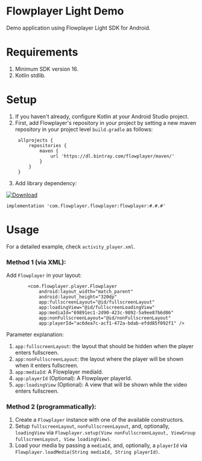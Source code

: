 # Flowplayer Light Demo
Demo application using Flowplayer Light SDK for Android.

# Requirements

1. Minimum SDK version 16.
2. Kotlin stdlib.

# Setup

1. If you haven't already, configure Kotlin at your Android Studio project.
2. First, add Flowplayer's repository in your project by setting a new
   maven repository in your project level `build.gradle` as follows: 
   ```
    allprojects {
        repositories {
            maven {
                url 'https://dl.bintray.com/flowplayer/maven/'
            }   
        }
    }
    ```
3. Add library dependency:

[ ![Download](https://api.bintray.com/packages/flowplayer/maven/flowplayer-light/images/download.svg) ](https://bintray.com/flowplayer/maven/flowplayer-light/_latestVersion)
```
implementation 'com.flowplayer.flowplayer:flowplayer:#.#.#'
```

# Usage

For a detailed example, check `activity_player.xml`.

### Method 1 (via XML):

Add `Flowplayer` in your layout:

```
        <com.flowplayer.player.Flowplayer
            android:layout_width="match_parent"
            android:layout_height="320dp"
            app:fullscreenLayout="@id/fullscreenLayout"
            app:loadingView="@id/fullscreenLoadingView"
            app:mediaId="69891ec1-2d90-423c-9892-5a9ee87b6d86"
            app:nonFullscreenLayout="@id/nonFullscreenLayout"
            app:playerId="ac6dea7c-acf1-472a-bdab-efdd85f092f1" />
```

Parameter explanation:

1. `app:fullscreenLayout`: the layout that should be hidden when the player enters fullscreen.
2. `app:nonFullscreenLayout`: the layout where the player will be shown when it enters fullscreen.
3. `app:mediaId`: A Flowplayer mediaId.
4. `app:playerId` (Optional): A Flowplayer playerId.
5. `app:loadingView` (Optional): A view that will be shown while the video enters fullscreen.

### Method 2 (programmatically):

1. Create a `Flowplayer` instance with one of the available constructors.
2. Setup `fullscreenLayout`, `nonFullscreenLayout`, and, optionally, `loadingView` via `Flowplayer.setup(View nonFullscreenLayout, ViewGroup fullscreenLayout, View loadingView)`.
3. Load your media by passing a `mediaId`, and, optionally, a `playerId` via `Flowplayer.loadMedia(String mediaId, String playerId)`.
